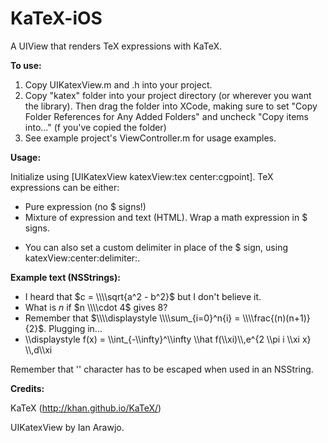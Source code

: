 KaTeX-iOS
=========

A UIView that renders TeX expressions with KaTeX.

**To use:**

1. Copy UIKatexView.m and .h into your project.
2. Copy "katex" folder into your project directory (or wherever you want the library). Then drag the folder into XCode, making sure to set "Copy Folder References for Any Added Folders" and uncheck "Copy items into..." (f you've copied the folder)
3. See example project's ViewController.m for usage examples.


**Usage:**

Initialize using [UIKatexView katexView:tex center:cgpoint]. TeX expressions can be either:
- Pure expression (no $ signs!)
- Mixture of expression and text (HTML). Wrap a math expression in $ signs.
* You can also set a custom delimiter in place of the $ sign, using katexView:center:delimiter:.


**Example text (NSStrings):**

- I heard that $c = \\\\sqrt{a^2 - b^2}$ but I don't believe it.
- What is $n$ if $n \\\\cdot 4$ gives $8$?
- Remember that $\\\\displaystyle \\\\sum_{i=0}^n{i} = \\\\frac{(n)(n+1)}{2}$. Plugging in...
- \\\\displaystyle f(x) = \\\\int_{-\\\\infty}^\\\\infty \\\\hat f(\\\\xi)\\\\,e^{2 \\\\pi i \\\\xi x} \\\\,d\\\\xi

Remember that '\' character has to be escaped when used in an NSString.


**Credits:**

KaTeX (http://khan.github.io/KaTeX/)

UIKatexView by Ian Arawjo.